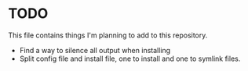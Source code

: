 # TODO
This file contains things I'm planning to add to this repository.

- Find a way to silence all output when installing
- Split config file and install file, one to install and one to symlink files.
